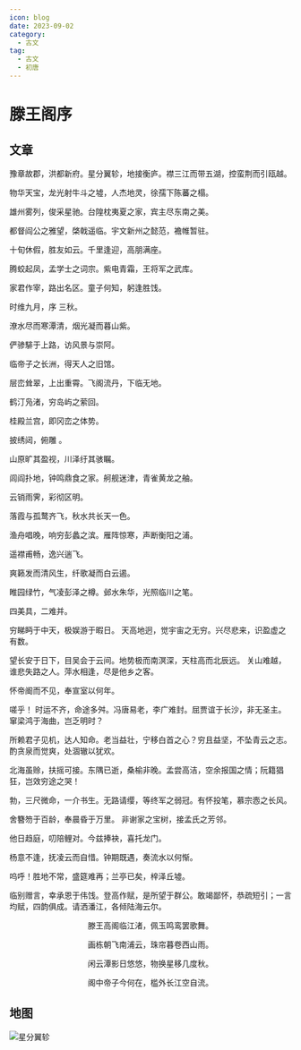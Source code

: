 ```yaml
---
icon: blog
date: 2023-09-02
category:
  - 古文
tag:
  - 古文
  - 初唐
---
```


# 滕王阁序

<!-- more -->

## 文章

豫章故郡，洪都新府。星分翼轸，地接衡庐。襟三江而带五湖，控蛮荆而引瓯越。

物华天宝，龙光射牛斗之墟，人杰地灵，徐孺下陈蕃之榻。

雄州雾列，俊采星驰。台隍枕夷夏之家，宾主尽东南之美。

都督阎公之雅望，棨戟遥临。宇文新州之懿范，襜帷暂驻。

十旬休假，胜友如云。千里逢迎，高朋满座。

腾蛟起凤，孟学士之词宗。紫电青霜，王将军之武库。

家君作宰，路出名区。童子何知，躬逢胜饯。

<div>
时维九月，序<pinyin title='zhu（三声）' text='属'> </pinyin>三秋。
</div>

潦水尽而寒潭清，烟光凝而暮山紫。

俨骖騑于上路，访风景与崇阿。

临帝子之长洲，得天人之旧馆。

层峦耸翠，上出重霄。飞阁流丹，下临无地。

鹤汀凫渚，穷岛屿之萦回。

桂殿兰宫，即冈峦之体势。



披绣闼，俯雕<pinyin title='meng（二声）' text='甍'> </pinyin>。

山原旷其盈视，川泽纡其骇瞩。

闾阎扑地，钟鸣鼎食之家。舸舰迷津，青雀黄龙之舳。

云销雨霁，彩彻区明。

落霞与孤鹜齐飞，秋水共长天一色。

渔舟唱晚，响穷彭蠡之滨。雁阵惊寒，声断衡阳之浦。


遥襟甫畅，逸兴遄飞。

爽籁发而清风生，纤歌凝而白云遏。

睢园绿竹，气凌彭泽之樽。邺水朱华，光照临川之笔。

四美具，二难并。

穷睇眄于中天，极娱游于暇日。 天高地迥，觉宇宙之无穷。兴尽悲来，识盈虚之有数。

望长安于日下，目吴会于云间。地势极而南溟深，天柱高而北辰远。 关山难越，谁悲失路之人。萍水相逢，尽是他乡之客。

怀帝阍而不见，奉宣室以何年。


嗟乎！ 时运不齐，命途多舛。冯唐易老，李广难封。屈贾谊于长沙，非无圣主。窜梁鸿于海曲，岂乏明时？

所赖君子见机，达人知命。老当益壮，宁移白首之心？穷且益坚，不坠青云之志。酌贪泉而觉爽，处涸辙以犹欢。

北海虽赊，扶摇可接。东隅已逝，桑榆非晚。孟尝高洁，空余报国之情；阮籍猖狂，岂效穷途之哭！


勃，三尺微命，一介书生。无路请缨，等终军之弱冠。有怀投笔，慕宗悫之长风。

舍簪笏于百龄，奉晨昏于万里。 非谢家之宝树，接孟氏之芳邻。

他日趋庭，叨陪鲤对。今兹捧袂，喜托龙门。

杨意不逢，抚凌云而自惜。钟期既遇，奏流水以何惭。

呜呼！胜地不常，盛筵难再；兰亭已矣，梓泽丘墟。

临别赠言，幸承恩于伟饯。登高作赋，是所望于群公。敢竭鄙怀，恭疏短引；一言均赋，四韵俱成。请洒潘江，各倾陆海云尔。

<div style='text-align: center'>
滕王高阁临江渚，佩玉鸣鸾罢歌舞。

画栋朝飞南浦云，珠帘暮卷西山雨。

闲云潭影日悠悠，物换星移几度秋。

阁中帝子今何在，槛外长江空自流。
</div>


## 地图

![星分翼轸](https://image.baidu.com/search/down?url=http://tva1.sinaimg.cn/large/006oxXHlgy1hhrxps0iiqj31880rw158.jpg)